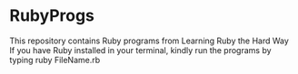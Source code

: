 # RubyProgs
This repository contains Ruby programs from Learning Ruby the Hard Way
If you have Ruby installed in your terminal, kindly run the programs by typing ruby FileName.rb
